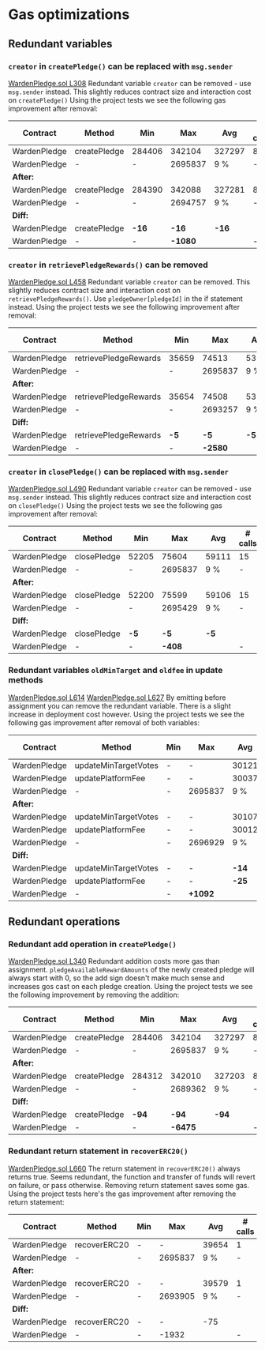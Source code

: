 # Gas optimizations
## Redundant variables
### `creator` in `createPledge()` can be replaced with `msg.sender`
[WardenPledge.sol L308](https://github.com/code-423n4/2022-10-paladin/blob/main/contracts/WardenPledge.sol#L308)
Redundant variable `creator` can be removed - use `msg.sender` instead. This slightly reduces contract size and interaction cost on `createPledge()`
Using the project tests we see the following gas improvement after removal:

|  Contract  |  Method   |  Min        |  Max        |  Avg        |  # calls      |  eur (avg)  |
|---|---|---|---|---|---|---|
|  WardenPledge  |  createPledge                 |     284406  |     342104  |     327297  |           85  |          -  |
|  WardenPledge                                  |          -  |          -  |    2695837  |          9 %  |          -  |
|  **After:**                                  |  |  |  |  |  |
|  WardenPledge  |  createPledge                 |     284390  |     342088  |     327281  |           85  |          -  |
|  WardenPledge                                  |          -  |          -  |    2694757  |          9 %  |          -  |
|  **Diff:**                                  |  |  |  |  |  |
|  WardenPledge  |  createPledge                 |     **-16** |     **-16** |     **-16** |             |          -  |
|  WardenPledge                                  |          -  |          -  |    **-1080** |           |          -  |

### `creator` in `retrievePledgeRewards()` can be removed
[WardenPledge.sol L458](https://github.com/code-423n4/2022-10-paladin/blob/main/contracts/WardenPledge.sol#L458)
Redundant variable `creator` can be removed. This slightly reduces contract size and interaction cost on `retrievePledgeRewards()`. Use `pledgeOwner[pledgeId]` in the if statement instead.
Using the project tests we see the following improvement after removal:

|  Contract  |  Method   |  Min        |  Max        |  Avg        |  # calls      |  eur (avg)  |
|---|---|---|---|---|---|---|
|  WardenPledge  |  retrievePledgeRewards        |      35659  |      74513  |      53254  |           12  |          -  |
|  WardenPledge                                  |          -  |          -  |    2695837  |          9 %  |          -  |
|  **After:**                                  |  |  |  |  |  |
|  WardenPledge  |  retrievePledgeRewards        |      35654  |      74508  |      53249  |           12  |          -  |
|  WardenPledge                                  |          -  |          -  |    2693257  |          9 %  |          -  |
|  **Diff:**                                  |  |  |  |  |  |
|  WardenPledge  |  retrievePledgeRewards        |      **-5** |      **-5** |      **-5** |           |          -  |
|  WardenPledge                                  |          -  |          -  |    **-2580** |            |          -  |

### `creator` in `closePledge()` can be replaced with `msg.sender`
[WardenPledge.sol L490](https://github.com/code-423n4/2022-10-paladin/blob/main/contracts/WardenPledge.sol#L490)
Redundant variable `creator` can be removed - use `msg.sender` instead. This slightly reduces contract size and interaction cost on `closePledge()`
Using the project tests we see the following gas improvement after removal:

|  Contract  |  Method   |  Min        |  Max        |  Avg        |  # calls      |  eur (avg)  |
|---|---|---|---|---|---|---|
|  WardenPledge  |  closePledge                  |      52205  |      75604  |      59111  |           15  |          -  |
|  WardenPledge                                  |          -  |          -  |    2695837  |          9 %  |          -  |
|  **After:**                                  |  |  |  |  |  |
|  WardenPledge  |  closePledge                  |      52200  |      75599  |      59106  |           15  |          -  |
|  WardenPledge                                  |          -  |          -  |    2695429  |          9 %  |          -  |
|  **Diff:**                                  |  |  |  |  |  |
|  WardenPledge  |  closePledge                  |      **-5** |      **-5** |      **-5** |           |          -  |
|  WardenPledge                                  |          -  |          -  |    **-408** |            |          -  |

### Redundant variables `oldMinTarget` and `oldfee` in update methods
[WardenPledge.sol L614](https://github.com/code-423n4/2022-10-paladin/blob/main/contracts/WardenPledge.sol#L614)
[WardenPledge.sol L627](https://github.com/code-423n4/2022-10-paladin/blob/main/contracts/WardenPledge.sol#L627)
By emitting before assignment you can remove the redundant variable. There is a slight increase in deployment cost however.
Using the project tests we see the following gas improvement after removal of both variables:

|  Contract  |  Method   |  Min        |  Max        |  Avg        |  # calls      |  eur (avg)  |
|---|---|---|---|---|---|---|
|  WardenPledge  |  updateMinTargetVotes         |          -  |          -  |      30121  |            2  |          -  |
|  WardenPledge  |  updatePlatformFee            |          -  |          -  |      30037  |            2  |          -  |
|  WardenPledge                                  |          -  |          -  |    2695837  |          9 %  |          -  |
|  **After:**                                  |  |  |  |  |  |
|  WardenPledge  |  updateMinTargetVotes         |          -  |          -  |      30107  |            2  |          -  |
|  WardenPledge  |  updatePlatformFee            |          -  |          -  |      30012  |            2  |          -  |
|  WardenPledge                                  |          -  |          -  |    2696929 |          9 %  |          -  |
|  **Diff:**                                  |  |  |  |  |  |
|  WardenPledge  |  updateMinTargetVotes         |          -  |          -  |      **-14** |              |          -  |
|  WardenPledge  |  updatePlatformFee            |          -  |          -  |      **-25** |              |          -  |
|  WardenPledge                                  |          -  |          -  |    **+1092** |            |          -  |


## Redundant operations
### Redundant add operation in `createPledge()`
[WardenPledge.sol L340](https://github.com/code-423n4/2022-10-paladin/blob/main/contracts/WardenPledge.sol#L340)
Redundant addition costs more gas than assignment. `pledgeAvailableRewardAmounts` of the newly created pledge will always start with 0, so the add sign doesn't make much sense and increases gos cast on each pledge creation.
Using the project tests we see the following improvement by removing the addition:

|  Contract  |  Method   |  Min        |  Max        |  Avg        |  # calls      |  eur (avg)  |
|---|---|---|---|---|---|---|
|  WardenPledge  |  createPledge                 |     284406  |     342104  |     327297  |           85  |          -  |
|  WardenPledge                                  |          -  |          -  |    2695837  |          9 %  |          -  |
|  **After:**                                  |  |  |  |  |  |
|  WardenPledge  |  createPledge                 |     284312  |     342010  |     327203  |           85  |          -  |
|  WardenPledge                                  |          -  |          -  |    2689362  |          9 %  |          -  |
|  **Diff:**                                  |  |  |  |  |  |
|  WardenPledge  |  createPledge                 |     **-94** |     **-94** |     **-94** |             |          -  |
|  WardenPledge                                  |          -  |          -  |    **-6475** |            |          -  |

### Redundant return statement in `recoverERC20()`
[WardenPledge.sol L660](https://github.com/code-423n4/2022-10-paladin/blob/main/contracts/WardenPledge.sol#L660)
The return statement in `recoverERC20()` always returns true. Seems redundant, the function and transfer of funds will revert on failure, or pass otherwise. Removing return statement saves some gas.
Using the project tests here's the gas improvement after removing the return statement:

|  Contract  |  Method   |  Min        |  Max        |  Avg        |  # calls      |  eur (avg)  |
|---|---|---|---|---|---|---|
|  WardenPledge  |  recoverERC20                 |          -  |          -  |      39654  |            1  |          -  |
|  WardenPledge                                  |          -  |          -  |    2695837  |          9 %  |          -  |
|  **After:**                                  |  |  |  |  |  |
|  WardenPledge  |  recoverERC20                 |          -  |          -  |      39579  |            1  |          -  |
|  WardenPledge                                  |          -  |          -  |    2693905  |          9 %  |          -  |
|  **Diff:**                                  |  |  |  |  |  |
|  WardenPledge  |  recoverERC20                 |          -  |          -  |      -75 |              |          -  |
|  WardenPledge                                  |          -  |          -  |    -1932 |            |          -  |
